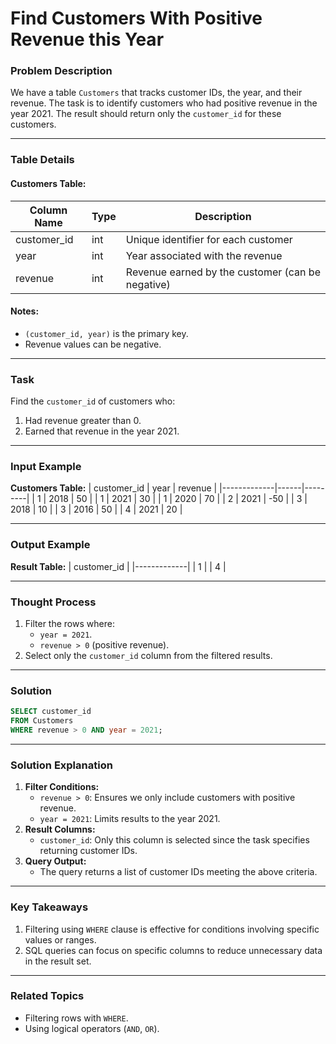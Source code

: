 # Find Customers With Positive Revenue this Year

### Problem Description
We have a table `Customers` that tracks customer IDs, the year, and their revenue. The task is to identify customers who had positive revenue in the year 2021. The result should return only the `customer_id` for these customers.

---

### Table Details

#### Customers Table:
| Column Name  | Type | Description                                    |
|--------------|------|------------------------------------------------|
| customer_id  | int  | Unique identifier for each customer            |
| year         | int  | Year associated with the revenue               |
| revenue      | int  | Revenue earned by the customer (can be negative)|

#### Notes:
- `(customer_id, year)` is the primary key.
- Revenue values can be negative.

---

### Task
Find the `customer_id` of customers who:
1. Had revenue greater than 0.
2. Earned that revenue in the year 2021.

---

### Input Example
**Customers Table:**
| customer_id | year | revenue |
|-------------|------|---------|
| 1           | 2018 | 50      |
| 1           | 2021 | 30      |
| 1           | 2020 | 70      |
| 2           | 2021 | -50     |
| 3           | 2018 | 10      |
| 3           | 2016 | 50      |
| 4           | 2021 | 20      |

---

### Output Example
**Result Table:**
| customer_id |
|-------------|
| 1           |
| 4           |

---

### Thought Process
1. Filter the rows where:
   - `year = 2021`.
   - `revenue > 0` (positive revenue).
2. Select only the `customer_id` column from the filtered results.

---

### Solution
```sql
SELECT customer_id 
FROM Customers
WHERE revenue > 0 AND year = 2021;
```

---

### Solution Explanation
1. **Filter Conditions:**
   - `revenue > 0`: Ensures we only include customers with positive revenue.
   - `year = 2021`: Limits results to the year 2021.
2. **Result Columns:**
   - `customer_id`: Only this column is selected since the task specifies returning customer IDs.
3. **Query Output:**
   - The query returns a list of customer IDs meeting the above criteria.

---

### Key Takeaways
1. Filtering using `WHERE` clause is effective for conditions involving specific values or ranges.
2. SQL queries can focus on specific columns to reduce unnecessary data in the result set.

---

### Related Topics
- Filtering rows with `WHERE`.
- Using logical operators (`AND`, `OR`).
